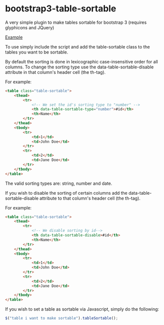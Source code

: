 # bootstrap3-table-sortable
A very simple plugin to make tables sortable for bootstrap 3 (requires glyphicons and JQuery)

[Example](http://davidjaenson.github.io/table-sortable/)

To use simply include the script and add the table-sortable class to the tables you want to be sortable.

By default the sorting is done in lexicographic case-insensitive order for all columns. To change the sorting type use the data-table-sortable-disable attribute in that column's header cell (the th-tag).

For example:
```html
<table class="table-sortable">
    <thead>
        <tr>
            <!-- We set the id's sorting type to "number" -->
            <th data-table-sortable-type="number">#id</th>
            <th>Name</th>
        </tr>
    </thead>
    <tbody>
        <tr>
            <td>1</td>
            <td>John Doe</td>
        </tr>
        <tr>
            <td>2</td>
            <td>Jane Doe</td>
        </tr>
    </tbody>
</table>
```
The valid sorting types are: string, number and date.


If you wish to disable the sorting of certain columns add the data-table-sortable-disable attribute to that column's header cell (the th-tag).

For example:
```html
<table class="table-sortable">
    <thead>
        <tr>
            <!-- We disable sorting by id-->
            <th data-table-sortable-disable>#id</th>
            <th>Name</th>
        </tr>
    </thead>
    <tbody>
        <tr>
            <td>1</td>
            <td>John Doe</td>
        </tr>
        <tr>
            <td>2</td>
            <td>Jane Doe</td>
        </tr>
    </tbody>
</table>
```


If you wish to set a table as sortable via Javascript, simply do the following:
```js
$("table i want to make sortable").tableSortable();
```

